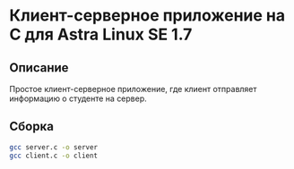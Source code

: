 # Клиент-серверное приложение на C для Astra Linux SE 1.7

## Описание
Простое клиент-серверное приложение, где клиент отправляет информацию о студенте на сервер.

## Сборка
```bash
gcc server.c -o server
gcc client.c -o client
